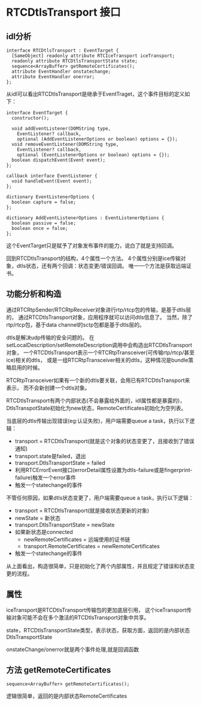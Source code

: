 # RTCDtlsTransport 接口

## idl分析

    interface RTCDtlsTransport : EventTarget {
      [SameObject] readonly attribute RTCIceTransport iceTransport;
      readonly attribute RTCDtlsTransportState state;
      sequence<ArrayBuffer> getRemoteCertificates();
      attribute EventHandler onstatechange;
      attribute EventHandler onerror;
    };

从idl可以看出RTCDtlsTransport是继承于EventTraget，这个事件目标的定义如下：

    interface EventTarget {
      constructor();

      void addEventListener(DOMString type,
        EventListener? callback,
        optional (AddEventListenerOptions or boolean) options = {});
      void removeEventListener(DOMString type,
        EventListener? callback,
        optional (EventListenerOptions or boolean) options = {});
      boolean dispatchEvent(Event event);
    };

    callback interface EventListener {
      void handleEvent(Event event);
    };

    dictionary EventListenerOptions {
      boolean capture = false;
    };

    dictionary AddEventListenerOptions : EventListenerOptions {
      boolean passive = false;
      boolean once = false;
    };

这个EventTarget只是赋予了对象发布事件的能力，说白了就是支持回调。

回到RTCDtlsTransport的结构，4个属性一个方法。
4个属性分别是ice传输对象，dtls状态，还有两个回调：状态变更/错误回调。
唯一一个方法是获取远端证书。

## 功能分析和构造

通过RTCRtpSender/RTCRtpReceiver对象进行rtp/rtcp包的传输，是基于dtls层的，
通过RTCDtlsTransport对象，应用程序就可以访问dtls信息了。
当然，除了rtp/rtcp包，基于data channel的sctp包都是基于dtls层的。

dtls是解决udp传输的安全问题的。
在setLocalDescription/setRemoteDescription调用中会构造出RTCDtlsTransport对象，
一个RTCDtlsTransport表示一个RTCRtpTransceiver(可传输rtp/rtcp/甚至ice)相关的dtls，
或是一组RTCRtpTransceiver相关的dtls，这种情况是bundle策略启用的时候。

RTCRtpTransceiver如果有一个新的dtls要关联，会用已有RTCDtlsTransport来表示，
而不会新创建一个dtls对象。

RTCDtlsTransport有两个内部状态(不会暴露给外面的，idl属性都是暴露的)，
DtlsTranspotState初始化为new状态，RemoteCertificates初始化为空列表。

当底层的dtls传输出现错误(eg:认证失败)，用户端需要queue a task，执行以下逻辑：

- transport = RTCDtlsTransport(就是这个对象的状态变更了，且接收到了错误通知)
- transport.state是failed，退出
- transport.DtlsTransportState = failed
- 利用RTCErrorEvent接口(errorDetail属性设置为dtls-failure或是fingerprint-failure)触发一个error事件
- 触发一个statechange的事件

不管任何原因，如果dtls状态变更了，用户端需要queue a task，执行以下逻辑：

- transport = RTCDtlsTransport(就是接收状态更新的对象)
- newState = 新状态
- transport.DtlsTransportState = newState
- 如果新状态是connected
  - newRemoteCertificates = 远端使用的证书链
  - transport.RemoteCertificates = newRemoteCertificates
- 触发一个statechange的事件

从上面看出，构造很简单，只是初始化了两个内部属性，并且规定了错误和状态变更的流程。

## 属性

iceTransport是RTCDtlsTransport传输包的更加底层引用，
这个iceTransport传输对象可能不会在多个激活的RTCDtlsTransport对象中共享。

state，RTCDtlsTransportState类型，表示状态，获取方面，返回的是内部状态DtlsTransportState

onstateChange/onerror就是两个事件处理,就是回调函数

## 方法 getRemoteCertificates

    sequence<ArrayBuffer> getRemoteCertificates();

逻辑很简单，返回的是内部状态RemoteCertificates
